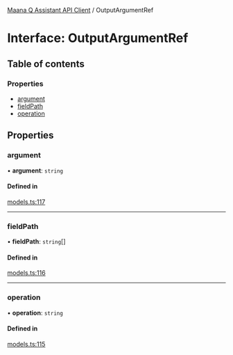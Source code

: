 [Maana Q Assistant API Client](../README.md) / OutputArgumentRef

# Interface: OutputArgumentRef

## Table of contents

### Properties

- [argument](OutputArgumentRef.md#argument)
- [fieldPath](OutputArgumentRef.md#fieldpath)
- [operation](OutputArgumentRef.md#operation)

## Properties

### argument

• **argument**: `string`

#### Defined in

[models.ts:117](https://github.com/maana-io/q-assistant-client/blob/develop/src/models.ts#L117)

___

### fieldPath

• **fieldPath**: `string`[]

#### Defined in

[models.ts:116](https://github.com/maana-io/q-assistant-client/blob/develop/src/models.ts#L116)

___

### operation

• **operation**: `string`

#### Defined in

[models.ts:115](https://github.com/maana-io/q-assistant-client/blob/develop/src/models.ts#L115)
